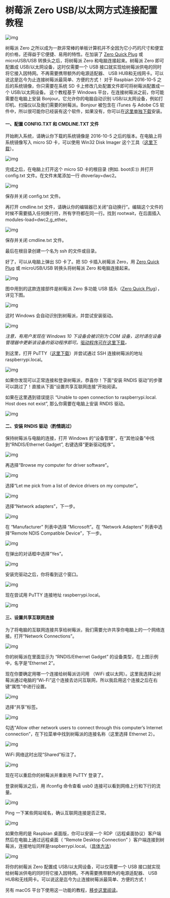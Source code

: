 # 树莓派 Zero USB/以太网方式连接配置教程

> 



![img](https://cdn.jsdelivr.net/gh/aron0524/picgo@main/doc/202302021034284.jpeg)



树莓派 Zero 之所以成为一款非常棒的单板计算机并不全因为它小巧的尺寸和便宜的价格，还得益于它便捷、易用的特性。在加装了 [Zero Quick Plug](https://shumeipai.nxez.com/rpi-zero-quick-plug) 或 microUSB/USB 转换头之后，将树莓派 Zero 和电脑连接起来。树莓派 Zero 即可配置成 USB/以太网设备，这时仅需要一个 USB 接口就实现给树莓派供电的同时将它接入因特网。不再需要携带额外的电源适配器、 USB HUB和无线网卡。可以说这是迄今为止连接树莓派最简单、方便的方式！
对于 Raspbian 2016-10-5 之后的系统镜像，你只需要在系统 SD 卡上修改几处配置文件即可将树莓派配置成一个 USB/以太网设备。
这个教程基于 Windows 平台，在连接树莓派之前，你可能需要在电脑上安装 Bonjour。它允许你的电脑自动识别 USB/以太网设备，例如打印机、扫描仪以及我们需要的树莓派。Bonjour 被包含在 iTunes 与 Adobe CS 软件中，所以很可能你已经装有这个软件，如果没有，你可以在[这里单独下载](https://support.apple.com/kb/DL999?locale=en_US)安装。

#### 一、配置 CONFIG.TXT 和 CMDLINE.TXT 文件

开始刷入系统，请确认你下载的系统镜像是 2016-10-5 之后的版本。在电脑上将系统镜像写入 micro SD 卡，可以使用 Win32 Disk Imager 这个工具（[这里下载](https://shumeipai.nxez.com/download)）。

![img](https://cdn.jsdelivr.net/gh/aron0524/picgo@main/doc/202302021034678.jpeg)

完成之后，在电脑上打开这个 micro SD 卡的根目录 (例如. boot(E:)) 并打开 config.txt 文件。在文件末尾添加一行 dtoverlay=dwc2。



![img](https://cdn.jsdelivr.net/gh/aron0524/picgo@main/doc/202302021035065.png)

保存并关闭 config.txt 文件。

再打开 cmdline.txt 文件，请确认你的编辑器已关闭“自动换行”。编辑这个文件的时候不需要插入任何换行符，所有字符都在同一行。找到 rootwait，在后面插入 modules-load=dwc2,g_ether。



![img](https://cdn.jsdelivr.net/gh/aron0524/picgo@main/doc/202302021035377.png)

保存并关闭 cmdline.txt 文件。

最后在根目录创建一个名为 ssh 的文件或目录。

好了，可以从电脑上弹出 SD 卡了。把 SD 卡插入树莓派 Zero，用 [Zero Quick Plug](https://shumeipai.nxez.com/rpi-zero-quick-plug) 或 microUSB/USB 转换头将树莓派 Zero 和电脑连接起来。

![img](https://cdn.jsdelivr.net/gh/aron0524/picgo@main/doc/202302021035417.jpeg)

图中用到的这款连接部件是树莓派 Zero 多功能 USB 插头（[Zero Quick Plug](https://shumeipai.nxez.com/rpi-zero-quick-plug)），详见下图。



![img](https://cdn.jsdelivr.net/gh/aron0524/picgo@main/doc/202302021036394.jpeg)

这时 Windows 会自动识别到树莓派，并尝试安装驱动。

![img](https://cdn.jsdelivr.net/gh/aron0524/picgo@main/doc/202302021036342.jpeg)

*注意，有用户发现在 Windows 10 下设备会被识别为 COM 设备，这时请在设备管理器中更新该设备的驱动程序即可。*[驱动程序可在这里下载](https://pan.baidu.com/s/1mjQCb6S)*。*

到这里，打开 PuTTY（[这里下载](https://shumeipai.nxez.com/download)）并尝试通过 SSH 连接树莓派的地址 raspberrypi.local。

![img](https://cdn.jsdelivr.net/gh/aron0524/picgo@main/doc/202302021036439.jpeg)

如果你发现可以正常连接和登录树莓派，恭喜你！下面“安装 RNDIS 驱动”的步骤可以跳过了！直接从下面“设置共享互联网连接”开始阅读。

如果在这里遇到错误提示 “Unable to open connection to raspberrypi.local. Host does not exist”, 那么你需要在电脑上安装 RNDIS 驱动。

![img](https://cdn.jsdelivr.net/gh/aron0524/picgo@main/doc/202302021037248.png)

#### 二、安装 RNDIS 驱动（酌情跳过）

保持树莓派与电脑的连接，打开 Windows 的“设备管理”，在“其他设备”中找到“RNDIS/Ethernet Gadget”, 右键选择“更新驱动程序”。

![img](https://cdn.jsdelivr.net/gh/aron0524/picgo@main/doc/202302021037795.jpeg)

再选择“Browse my computer for driver software”。

![img](https://cdn.jsdelivr.net/gh/aron0524/picgo@main/doc/202302021037099.png)

选择“Let me pick from a list of device drivers on my computer”。



![img](https://cdn.jsdelivr.net/gh/aron0524/picgo@main/doc/202302021037784.png)

选择“Network adapters”，下一步。

![img](https://cdn.jsdelivr.net/gh/aron0524/picgo@main/doc/202302021037911.jpeg)

在 “Manufacturer” 列表中选择 “Microsoft”。在 “Network Adapters” 列表中选择“Remote NDIS Compatible Device”，下一步。

![img](https://cdn.jsdelivr.net/gh/aron0524/picgo@main/doc/202302021038891.jpeg)

在弹出的对话框中选择“Yes”。

![img](https://cdn.jsdelivr.net/gh/aron0524/picgo@main/doc/202302021038485.png)

安装完驱动之后，你将看到这个窗口。

![img](https://cdn.jsdelivr.net/gh/aron0524/picgo@main/doc/202302021038695.png)

现在尝试用 PuTTY 连接地址 raspberrypi.local。

![img](https://cdn.jsdelivr.net/gh/aron0524/picgo@main/doc/202302021038189.png)

#### 三、设置共享互联网连接

为了将电脑的互联网连接共享给树莓派，我们需要允许共享你电脑上的一个网络连接。打开“Network Connections”。

![img](https://cdn.jsdelivr.net/gh/aron0524/picgo@main/doc/202302021038382.png)

你的树莓派在里面显示为 “RNDIS/Ethernet Gadget” 的设备类型，在上图示例中，名字是“Ethernet 2”。

现在你要确定用哪一个连接给树莓派访问用 （WiFi 或以太网）。这里我选择让树莓派通过电脑的“Wi-Fi”这个连接去访问互联网，所以我启用这个连接之后在右键“属性”中进行设置。

![img](https://cdn.jsdelivr.net/gh/aron0524/picgo@main/doc/202302021039637.png)

选择“共享”标签。

![img](https://cdn.jsdelivr.net/gh/aron0524/picgo@main/doc/202302021039014.png)

勾选“Allow other network users to connect through this computer’s Internet connection”，在下拉菜单中找到树莓派的连接名称（这里选择 Ethernet 2）。

![img](https://cdn.jsdelivr.net/gh/aron0524/picgo@main/doc/202302021039607.jpeg)

WiFi 网络这时出现“Shared”标注了。

![img](https://cdn.jsdelivr.net/gh/aron0524/picgo@main/doc/202302021039111.png)

现在可以重启你的树莓派并重新用 PuTTY 登录了。

登录树莓派之后，用 ifconfig 命令查看 usb0 连接可以看到网络上行和下行的流量。

![img](https://cdn.jsdelivr.net/gh/aron0524/picgo@main/doc/202302021039293.png)

Ping 一下某些网站域名，确认互联网连接是否正常。

![img](https://cdn.jsdelivr.net/gh/aron0524/picgo@main/doc/202302021040894.png)

如果你用的是 Raspbian 桌面版，你可以安装一个 RDP（远程桌面协议）客户端然后在电脑上通过远程桌面（ “Remote Desktop Connection” ）客户端连接到树莓派，连接地址同样是raspberrypi.local。（[具体方法](https://shumeipai.nxez.com/2013/10/06/windows-remote-desktop-connection-raspberry-pi.html)）

![img](https://cdn.jsdelivr.net/gh/aron0524/picgo@main/doc/202302021040619.png)

将你的树莓派 Zero 配置成 USB/以太网设备，可以仅需要一个 USB 接口就实现给树莓派供电的同时将它接入因特网。不再需要携带额外的电源适配器、 USB HUB和无线网卡。可以说这是迄今为止连接树莓派最简单、方便的方式！

另有 macOS 平台下使用这一功能的教程，[移步这里阅读](https://shumeipai.nxez.com/2018/02/20/raspberry-pi-zero-usb-ethernet-gadget-tutorial-macos.html)。